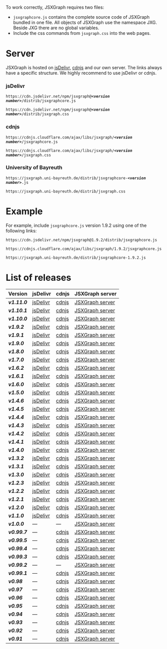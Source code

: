 To work correctly, JSXGraph requires two files:

- `jsxgraphcore.js` contains the complete source code of JSXGraph bundled in one file. All objects of JSXGraph use the namespace JXG. Beside JXG there are no global variables.
- Include the css commands from `jsxgraph.css` into the web pages.

# Server

JSXGraph is hosted on [jsDelivr](https://jsdelivr.com), [cdnjs](https://cdnjs.cloudflare.com/) and our own server.
The links always have a specific structure. We highly recommend to use jsDelivr or cdnjs.

### jsDelivr

`https://cdn.jsdelivr.net/npm/jsxgraph@`***`<version number>`***`/distrib/jsxgraphcore.js`

`https://cdn.jsdelivr.net/npm/jsxgraph@`***`<version number>`***`/distrib/jsxgraph.css`

### cdnjs

`https://cdnjs.cloudflare.com/ajax/libs/jsxgraph/`***`<version number>`***`/jsxgraphcore.js`

`https://cdnjs.cloudflare.com/ajax/libs/jsxgraph/`***`<version number>`***`/jsxgraph.css`

### University of Bayreuth 

`https://jsxgraph.uni-bayreuth.de/distrib/jsxgraphcore-`***`<version number>`***`.js`  

`https://jsxgraph.uni-bayreuth.de/distrib/jsxgraph.css`  

# Example

For example, include `jsxgraphcore.js` version 1.9.2 using one of the following links:  

`https://cdn.jsdelivr.net/npm/jsxgraph@1.9.2/distrib/jsxgraphcore.js`

`https://cdnjs.cloudflare.com/ajax/libs/jsxgraph/1.9.2/jsxgraphcore.js`

`https://jsxgraph.uni-bayreuth.de/distrib/jsxgraphcore-1.9.2.js`



# List of releases

[//]: # (Header row of table will not be shown)

| Version       | jsDelivr                                                                         | cdnjs                                                                           | JSXGraph server                                                                    |
|---------------|----------------------------------------------------------------------------------|---------------------------------------------------------------------------------|------------------------------------------------------------------------------------|
| ***v1.11.0*** | [jsDelivr](https://cdn.jsdelivr.net/npm/jsxgraph@1.11.0/distrib/jsxgraphcore.js) | [cdnjs](https://cdnjs.cloudflare.com/ajax/libs/jsxgraph/1.11.0/jsxgraphcore.js) | [JSXGraph server](https://jsxgraph.uni-bayreuth.de/distrib/jsxgraphcore-1.11.0.js) |
| ***v1.10.1*** | [jsDelivr](https://cdn.jsdelivr.net/npm/jsxgraph@1.10.1/distrib/jsxgraphcore.js) | [cdnjs](https://cdnjs.cloudflare.com/ajax/libs/jsxgraph/1.10.1/jsxgraphcore.js) | [JSXGraph server](https://jsxgraph.uni-bayreuth.de/distrib/jsxgraphcore-1.10.1.js) |
| ***v1.10.0*** | [jsDelivr](https://cdn.jsdelivr.net/npm/jsxgraph@1.10.0/distrib/jsxgraphcore.js) | [cdnjs](https://cdnjs.cloudflare.com/ajax/libs/jsxgraph/1.10.0/jsxgraphcore.js) | [JSXGraph server](https://jsxgraph.uni-bayreuth.de/distrib/jsxgraphcore-1.10.0.js) |
| ***v1.9.2***  | [jsDelivr](https://cdn.jsdelivr.net/npm/jsxgraph@1.9.2/distrib/jsxgraphcore.js)  | [cdnjs](https://cdnjs.cloudflare.com/ajax/libs/jsxgraph/1.9.2/jsxgraphcore.js)  | [JSXGraph server](https://jsxgraph.uni-bayreuth.de/distrib/jsxgraphcore-1.9.2.js)  |
| ***v1.9.1***  | [jsDelivr](https://cdn.jsdelivr.net/npm/jsxgraph@1.9.1/distrib/jsxgraphcore.js)  | [cdnjs](https://cdnjs.cloudflare.com/ajax/libs/jsxgraph/1.9.1/jsxgraphcore.js)  | [JSXGraph server](https://jsxgraph.uni-bayreuth.de/distrib/jsxgraphcore-1.9.1.js)  |
| ***v1.9.0***  | [jsDelivr](https://cdn.jsdelivr.net/npm/jsxgraph@1.9.0/distrib/jsxgraphcore.js)  | [cdnjs](https://cdnjs.cloudflare.com/ajax/libs/jsxgraph/1.9.0/jsxgraphcore.js)  | [JSXGraph server](https://jsxgraph.uni-bayreuth.de/distrib/jsxgraphcore-1.9.0.js)  |
| ***v1.8.0***  | [jsDelivr](https://cdn.jsdelivr.net/npm/jsxgraph@1.8.0/distrib/jsxgraphcore.js)  | [cdnjs](https://cdnjs.cloudflare.com/ajax/libs/jsxgraph/1.8.0/jsxgraphcore.js)  | [JSXGraph server](https://jsxgraph.uni-bayreuth.de/distrib/jsxgraphcore-1.8.0.js)  |
| ***v1.7.0***  | [jsDelivr](https://cdn.jsdelivr.net/npm/jsxgraph@1.7.0/distrib/jsxgraphcore.js)  | [cdnjs](https://cdnjs.cloudflare.com/ajax/libs/jsxgraph/1.7.0/jsxgraphcore.js)  | [JSXGraph server](https://jsxgraph.uni-bayreuth.de/distrib/jsxgraphcore-1.7.0.js)  |
| ***v1.6.2***  | [jsDelivr](https://cdn.jsdelivr.net/npm/jsxgraph@1.6.2/distrib/jsxgraphcore.js)  | [cdnjs](https://cdnjs.cloudflare.com/ajax/libs/jsxgraph/1.6.2/jsxgraphcore.js)  | [JSXGraph server](https://jsxgraph.uni-bayreuth.de/distrib/jsxgraphcore-1.6.2.js)  |
| ***v1.6.1***  | [jsDelivr](https://cdn.jsdelivr.net/npm/jsxgraph@1.6.1/distrib/jsxgraphcore.js)  | [cdnjs](https://cdnjs.cloudflare.com/ajax/libs/jsxgraph/1.6.1/jsxgraphcore.js)  | [JSXGraph server](https://jsxgraph.uni-bayreuth.de/distrib/jsxgraphcore-1.6.1.js)  |
| ***v1.6.0***  | [jsDelivr](https://cdn.jsdelivr.net/npm/jsxgraph@1.6.0/distrib/jsxgraphcore.js)  | [cdnjs](https://cdnjs.cloudflare.com/ajax/libs/jsxgraph/1.6.0/jsxgraphcore.js)  | [JSXGraph server](https://jsxgraph.uni-bayreuth.de/distrib/jsxgraphcore-1.6.0.js)  |
| ***v1.5.0***  | [jsDelivr](https://cdn.jsdelivr.net/npm/jsxgraph@1.5.0/distrib/jsxgraphcore.js)  | [cdnjs](https://cdnjs.cloudflare.com/ajax/libs/jsxgraph/1.5.0/jsxgraphcore.js)  | [JSXGraph server](https://jsxgraph.uni-bayreuth.de/distrib/jsxgraphcore-1.5.0.js)  |
| ***v1.4.6***  | [jsDelivr](https://cdn.jsdelivr.net/npm/jsxgraph@1.4.6/distrib/jsxgraphcore.js)  | [cdnjs](https://cdnjs.cloudflare.com/ajax/libs/jsxgraph/1.4.6/jsxgraphcore.js)  | [JSXGraph server](https://jsxgraph.uni-bayreuth.de/distrib/jsxgraphcore-1.4.6.js)  |
| ***v1.4.5***  | [jsDelivr](https://cdn.jsdelivr.net/npm/jsxgraph@1.4.5/distrib/jsxgraphcore.js)  | [cdnjs](https://cdnjs.cloudflare.com/ajax/libs/jsxgraph/1.4.5/jsxgraphcore.js)  | [JSXGraph server](https://jsxgraph.uni-bayreuth.de/distrib/jsxgraphcore-1.4.5.js)  |
| ***v1.4.4***  | [jsDelivr](https://cdn.jsdelivr.net/npm/jsxgraph@1.4.4/distrib/jsxgraphcore.js)  | [cdnjs](https://cdnjs.cloudflare.com/ajax/libs/jsxgraph/1.4.4/jsxgraphcore.js)  | [JSXGraph server](https://jsxgraph.uni-bayreuth.de/distrib/jsxgraphcore-1.4.4.js)  |
| ***v1.4.3***  | [jsDelivr](https://cdn.jsdelivr.net/npm/jsxgraph@1.4.3/distrib/jsxgraphcore.js)  | [cdnjs](https://cdnjs.cloudflare.com/ajax/libs/jsxgraph/1.4.3/jsxgraphcore.js)  | [JSXGraph server](https://jsxgraph.uni-bayreuth.de/distrib/jsxgraphcore-1.4.3.js)  |
| ***v1.4.2***  | [jsDelivr](https://cdn.jsdelivr.net/npm/jsxgraph@1.4.2/distrib/jsxgraphcore.js)  | [cdnjs](https://cdnjs.cloudflare.com/ajax/libs/jsxgraph/1.4.2/jsxgraphcore.js)  | [JSXGraph server](https://jsxgraph.uni-bayreuth.de/distrib/jsxgraphcore-1.4.2.js)  |
| ***v1.4.1***  | [jsDelivr](https://cdn.jsdelivr.net/npm/jsxgraph@1.4.1/distrib/jsxgraphcore.js)  | [cdnjs](https://cdnjs.cloudflare.com/ajax/libs/jsxgraph/1.4.1/jsxgraphcore.js)  | [JSXGraph server](https://jsxgraph.uni-bayreuth.de/distrib/jsxgraphcore-1.4.1.js)  |
| ***v1.4.0***  | [jsDelivr](https://cdn.jsdelivr.net/npm/jsxgraph@1.4.0/distrib/jsxgraphcore.js)  | [cdnjs](https://cdnjs.cloudflare.com/ajax/libs/jsxgraph/1.4.0/jsxgraphcore.js)  | [JSXGraph server](https://jsxgraph.uni-bayreuth.de/distrib/jsxgraphcore-1.4.0.js)  |
| ***v1.3.2***  | [jsDelivr](https://cdn.jsdelivr.net/npm/jsxgraph@1.3.2/distrib/jsxgraphcore.js)  | [cdnjs](https://cdnjs.cloudflare.com/ajax/libs/jsxgraph/1.3.2/jsxgraphcore.js)  | [JSXGraph server](https://jsxgraph.uni-bayreuth.de/distrib/jsxgraphcore-1.3.2.js)  |
| ***v1.3.1***  | [jsDelivr](https://cdn.jsdelivr.net/npm/jsxgraph@1.3.1/distrib/jsxgraphcore.js)  | [cdnjs](https://cdnjs.cloudflare.com/ajax/libs/jsxgraph/1.3.1/jsxgraphcore.js)  | [JSXGraph server](https://jsxgraph.uni-bayreuth.de/distrib/jsxgraphcore-1.3.1.js)  |
| ***v1.3.0***  | [jsDelivr](https://cdn.jsdelivr.net/npm/jsxgraph@1.3.0/distrib/jsxgraphcore.js)  | [cdnjs](https://cdnjs.cloudflare.com/ajax/libs/jsxgraph/1.3.0/jsxgraphcore.js)  | [JSXGraph server](https://jsxgraph.uni-bayreuth.de/distrib/jsxgraphcore-1.3.0.js)  |
| ***v1.2.3***  | [jsDelivr](https://cdn.jsdelivr.net/npm/jsxgraph@1.2.3/distrib/jsxgraphcore.js)  | [cdnjs](https://cdnjs.cloudflare.com/ajax/libs/jsxgraph/1.2.3/jsxgraphcore.js)  | [JSXGraph server](https://jsxgraph.uni-bayreuth.de/distrib/jsxgraphcore-1.2.3.js)  |
| ***v1.2.2***  | [jsDelivr](https://cdn.jsdelivr.net/npm/jsxgraph@1.2.2/distrib/jsxgraphcore.js)  | [cdnjs](https://cdnjs.cloudflare.com/ajax/libs/jsxgraph/1.2.2/jsxgraphcore.js)  | [JSXGraph server](https://jsxgraph.uni-bayreuth.de/distrib/jsxgraphcore-1.2.2.js)  |
| ***v1.2.1***  | [jsDelivr](https://cdn.jsdelivr.net/npm/jsxgraph@1.2.1/distrib/jsxgraphcore.js)  | [cdnjs](https://cdnjs.cloudflare.com/ajax/libs/jsxgraph/1.2.1/jsxgraphcore.js)  | [JSXGraph server](https://jsxgraph.uni-bayreuth.de/distrib/jsxgraphcore-1.2.1.js)  |
| ***v1.2.0***  | [jsDelivr](https://cdn.jsdelivr.net/npm/jsxgraph@1.2.0/distrib/jsxgraphcore.js)  | [cdnjs](https://cdnjs.cloudflare.com/ajax/libs/jsxgraph/1.2.0/jsxgraphcore.js)  | [JSXGraph server](https://jsxgraph.uni-bayreuth.de/distrib/jsxgraphcore-1.2.0.js)  |
| ***v1.1.0***  | [jsDelivr](https://cdn.jsdelivr.net/npm/jsxgraph@1.1.0/distrib/jsxgraphcore.js)  | [cdnjs](https://cdnjs.cloudflare.com/ajax/libs/jsxgraph/1.1.0/jsxgraphcore.js)  | [JSXGraph server](https://jsxgraph.uni-bayreuth.de/distrib/jsxgraphcore-1.1.0.js)  |
| ***v1.0.0***  | —                                                                                | —                                                                               | [JSXGraph server](http://jsxgraph.uni-bayreuth.de/distrib/jsxgraphcore-1.00.0.js)  |
| ***v0.99.7*** | —                                                                                | [cdnjs](http://cdnjs.cloudflare.com/ajax/libs/jsxgraph/0.99.7/jsxgraphcore.js)  | [JSXGraph server](http://jsxgraph.uni-bayreuth.de/distrib/jsxgraphcore-0.99.7.js)  |
| ***v0.99.5*** | —                                                                                | [cdnjs](http://cdnjs.cloudflare.com/ajax/libs/jsxgraph/0.99.5/jsxgraphcore.js)  | [JSXGraph server](http://jsxgraph.uni-bayreuth.de/distrib/jsxgraphcore-0.99.5.js)  |
| ***v0.99.4*** | —                                                                                | [cdnjs](http://cdnjs.cloudflare.com/ajax/libs/jsxgraph/0.99.4/jsxgraphcore.js)  | [JSXGraph server](http://jsxgraph.uni-bayreuth.de/distrib/jsxgraphcore-0.99.4.js)  |
| ***v0.99.3*** | —                                                                                | [cdnjs](http://cdnjs.cloudflare.com/ajax/libs/jsxgraph/0.99.3/jsxgraphcore.js)  | [JSXGraph server](http://jsxgraph.uni-bayreuth.de/distrib/jsxgraphcore-0.99.3.js)  |
| ***v0.99.2*** | —                                                                                | —                                                                               | [JSXGraph server](http://jsxgraph.uni-bayreuth.de/distrib/jsxgraphcore-0.99.2.js)  |
| ***v0.99.1*** | —                                                                                | [cdnjs](http://cdnjs.cloudflare.com/ajax/libs/jsxgraph/0.99.1/jsxgraphcore.js)  | [JSXGraph server](http://jsxgraph.uni-bayreuth.de/distrib/jsxgraphcore-0.99.1.js)  |
| ***v0.98***   | —                                                                                | [cdnjs](http://cdnjs.cloudflare.com/ajax/libs/jsxgraph/0.98/jsxgraphcore.js)    | [JSXGraph server](http://jsxgraph.uni-bayreuth.de/distrib/jsxgraphcore-0.98.js)    |
| ***v0.97***   | —                                                                                | [cdnjs](http://cdnjs.cloudflare.com/ajax/libs/jsxgraph/0.97/jsxgraphcore.js)    | [JSXGraph server](http://jsxgraph.uni-bayreuth.de/distrib/jsxgraphcore-0.97.js)    |
| ***v0.96***   | —                                                                                | [cdnjs](http://cdnjs.cloudflare.com/ajax/libs/jsxgraph/0.96/jsxgraphcore.js)    | [JSXGraph server](http://jsxgraph.uni-bayreuth.de/distrib/jsxgraphcore-0.96.js)    |
| ***v0.95***   | —                                                                                | [cdnjs](http://cdnjs.cloudflare.com/ajax/libs/jsxgraph/0.95/jsxgraphcore.js)    | [JSXGraph server](http://jsxgraph.uni-bayreuth.de/distrib/jsxgraphcore-0.95.js)    |
| ***v0.94***   | —                                                                                | [cdnjs](http://cdnjs.cloudflare.com/ajax/libs/jsxgraph/0.94/jsxgraphcore.js)    | [JSXGraph server](http://jsxgraph.uni-bayreuth.de/distrib/jsxgraphcore-0.94.js)    |
| ***v0.93***   | —                                                                                | [cdnjs](http://cdnjs.cloudflare.com/ajax/libs/jsxgraph/0.93/jsxgraphcore.js)    | [JSXGraph server](http://jsxgraph.uni-bayreuth.de/distrib/jsxgraphcore-0.93.js)    |
| ***v0.92***   | —                                                                                | [cdnjs](http://cdnjs.cloudflare.com/ajax/libs/jsxgraph/0.92/jsxgraphcore.js)    | [JSXGraph server](http://jsxgraph.uni-bayreuth.de/distrib/jsxgraphcore-0.92.js)    |
| ***v0.91***   | —                                                                                | [cdnjs](http://cdnjs.cloudflare.com/ajax/libs/jsxgraph/0.91/jsxgraphcore.js)    | [JSXGraph server](http://jsxgraph.uni-bayreuth.de/distrib/jsxgraphcore-0.91.js)    |